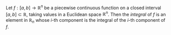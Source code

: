 Let $f: [a, b] \to \mathbb{R}^n$ be a piecewise continuous function on a closed interval $[a, b] \subset \mathbb{R}$, taking values in a Euclidean space $\mathbb{R}^n$. Then the *integral* of $f$ is an element in $\mathbb{R}_n$ whose $i$-th component is the integral of the $i$-th component of $f$.
